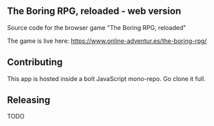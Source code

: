 ## The Boring RPG, reloaded - web version

Source code for the browser game "The Boring RPG, reloaded"

The game is live here: https://www.online-adventur.es/the-boring-rpg/

## Contributing
This app is hosted inside a bolt JavaScript mono-repo. Go clone it full.

## Releasing
TODO
